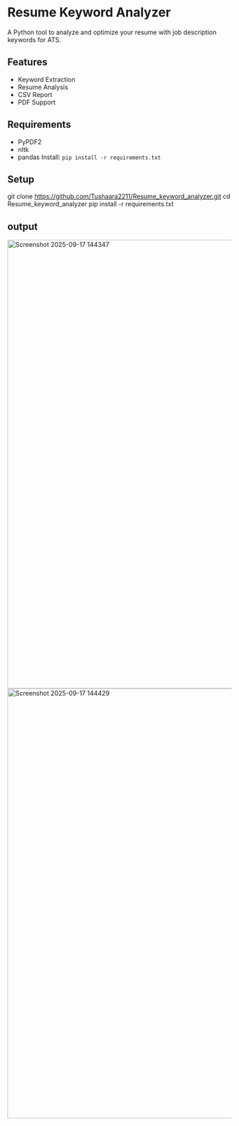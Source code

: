 # Resume Keyword Analyzer
A Python tool to analyze and optimize your resume with job description keywords for ATS.

## Features
- Keyword Extraction
- Resume Analysis
- CSV Report
- PDF Support

## Requirements
- PyPDF2
- nltk
- pandas
Install: `pip install -r requirements.txt`

## Setup

git clone https://github.com/Tushaara2211/Resume_keyword_analyzer.git
cd Resume_keyword_analyzer
pip install -r requirements.txt

## output




<img width="1870" height="1006" alt="Screenshot 2025-09-17 144347" src="https://github.com/user-attachments/assets/388e28ce-305e-4bd8-96e8-8c0b8c87922a" />
<img width="1867" height="964" alt="Screenshot 2025-09-17 144429" src="https://github.com/user-attachments/assets/35fda721-bd1a-4a05-a52b-59759eaa8dc7" />

